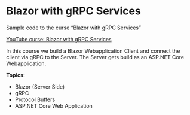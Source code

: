 # Blazor with gRPC Services

Sample code to the curse “Blazor with gRPC Services”

[YouTube curse: Blazor with gRPC Services](https://youtu.be/ynZlJ3pACpI) 

In this course we build a Blazor Webapplication Client and connect the client via gRPC to the Server. The Server gets build as an ASP.NET Core Webapplication.

**Topics:**
- Blazor (Server Side)
- gRPC
- Protocol Buffers
- ASP.NET Core Web Application
